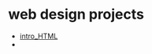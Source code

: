 # web design projects

<ul>
<li><a href="intro_HTML"/index.html" target="_blank">intro_HTML</a><li>

</ul>

